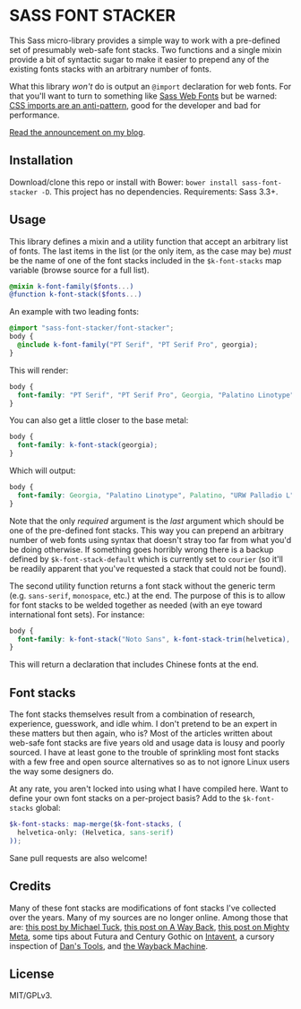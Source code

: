 # SASS FONT STACKER

This Sass micro-library provides a simple way to work with a pre-defined set of presumably web-safe font stacks. Two functions and a single mixin provide a bit of syntactic sugar to make it easier to prepend any of the existing fonts stacks with an arbitrary number of fonts.

What this library *won't* do is output an `@import` declaration for web fonts. For that you'll want to turn to something like [Sass Web Fonts](https://github.com/penman/Sass-Web-Fonts) but be warned: [CSS imports are an anti-pattern](http://www.stevesouders.com/blog/2009/04/09/dont-use-import/), good for the developer and bad for performance.

[Read the announcement on my blog](http://synapticism.com/dev/a-sass-micro-library-for-web-safe-font-stacks/).



## Installation

Download/clone this repo or install with Bower: `bower install sass-font-stacker -D`. This project has no dependencies. Requirements: Sass 3.3+.



## Usage

This library defines a mixin and a utility function that accept an arbitrary list of fonts. The last items in the list (or the only item, as the case may be) *must* be the name of one of the font stacks included in the `$k-font-stacks` map variable (browse source for a full list).

```scss
@mixin k-font-family($fonts...)
@function k-font-stack($fonts...)
```

An example with two leading fonts:

```scss
@import "sass-font-stacker/font-stacker";
body {
  @include k-font-family("PT Serif", "PT Serif Pro", georgia);
}
```

This will render:

```css
body {
  font-family: "PT Serif", "PT Serif Pro", Georgia, "Palatino Linotype", Palatino, "URW Palladio L", "Book Antiqua", "Times New Roman", serif;
}
```

You can also get a little closer to the base metal:

```scss
body {
  font-family: k-font-stack(georgia);
}
```

Which will output:

```css
body {
  font-family: Georgia, "Palatino Linotype", Palatino, "URW Palladio L", "Book Antiqua", "Times New Roman", serif;
}
```

Note that the only *required* argument is the *last* argument which should be one of the pre-defined font stacks. This way you can prepend an arbitrary number of web fonts using syntax that doesn't stray too far from what you'd be doing otherwise. If something goes horribly wrong there is a backup defined by `$k-font-stack-default` which is currently set to `courier` (so it'll be readily apparent that you've requested a stack that could not be found).

The second utility function returns a font stack without the generic term (e.g. `sans-serif`, `monospace`, etc.) at the end. The purpose of this is to allow for font stacks to be welded together as needed (with an eye toward international font sets). For instance:

```scss
body {
  font-family: k-font-stack("Noto Sans", k-font-stack-trim(helvetica), k-font-stack-trim(zh-sans), sans-serif);
}
```

This will return a declaration that includes Chinese fonts at the end.



## Font stacks

The font stacks themselves result from a combination of research, experience, guesswork, and idle whim. I don't pretend to be an expert in these matters but then again, who is? Most of the articles written about web-safe font stacks are five years old and usage data is lousy and poorly sourced. I have at least gone to the trouble of sprinkling most font stacks with a few free and open source alternatives so as to not ignore Linux users the way some designers do.

At any rate, you aren't locked into using what I have compiled here. Want to define your own font stacks on a per-project basis? Add to the `$k-font-stacks` global:

```scss
$k-font-stacks: map-merge($k-font-stacks, (
  helvetica-only: (Helvetica, sans-serif)
));
```

Sane pull requests are also welcome!



## Credits

Many of these font stacks are modifications of font stacks I've collected over the years. Many of my sources are no longer online. Among those that are: [this post by Michael Tuck](http://www.sitepoint.com/eight-definitive-font-stacks/), [this post on A Way Back](http://www.awayback.com/revised-font-stack/), [this post on Mighty Meta](http://www.mightymeta.co.uk/web-safe-fonts-cheat-sheet-v-3-with-font-face-fonts-and-os-breakdown/), some tips about Futura and Century Gothic on [Intavent](http://intavant.com/), a cursory inspection of [Dan's Tools](http://www.cssfontstack.com/), and [the Wayback Machine](https://webcache.googleusercontent.com/search?q=cache:http://www.visibone.com/font/FontResults.html&gws_rd=cr&ei=CazNVMvABsT38QWgjYD4CQ).



## License

MIT/GPLv3.
